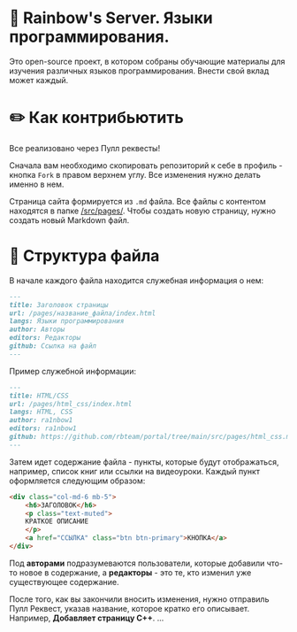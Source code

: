 # 🌈 Rainbow's Server. Языки программирования. 

Это open-source проект, в котором собраны обучающие материалы для изучения различных языков программирования. Внести свой вклад может каждый. 

# ✏️ Как контрибьютить

Все реализовано через Пулл реквесты!

Сначала вам необходимо скопировать репозиторий к себе в профиль - кнопка ```Fork``` в правом верхнем углу. Все изменения нужно делать именно в нем.

Страница сайта формируется из `.md` файла. Все файлы с контентом находятся в папке [/src/pages/](https://github.com/rbteam/portal/tree/main/src/pages). Чтобы создать новую страницу, нужно создать новый Markdown файл.

# 🔗 Структура файла

В начале каждого файла находится служебная информация о нем:
```markdown
---
title: Заголовок страницы
url: /pages/название_файла/index.html
langs: Языки программирования
author: Авторы
editors: Редакторы
github: Ссылка на файл
---
```

Пример служебной информации:
```markdown
---
title: HTML/CSS
url: /pages/html_css/index.html
langs: HTML, CSS
author: ra1nbow1
editors: ra1nbow1
github: https://github.com/rbteam/portal/tree/main/src/pages/html_css.md
---
```

Затем идет содержание файла - пункты, которые будут отображаться, например, список книг или ссылки на видеоуроки. Каждый пункт оформляется следующим образом:

```html
<div class="col-md-6 mb-5">
    <h6>ЗАГОЛОВОК</h6>
    <p class="text-muted">
    КРАТКОЕ ОПИСАНИЕ
    </p>
    <a href="ССЫЛКА" class="btn btn-primary">КНОПКА</a>
</div>
```

Под __авторами__ подразумеваются пользователи, которые добавили что-то новое в содержание, а __редакторы__ - это те, кто изменил уже существующее содержание.

После того, как вы закончили вносить изменения, нужно отправиль Пулл Реквест, указав название, которое кратко его описывает. Например, **Добавляет страницу C++**.
...
